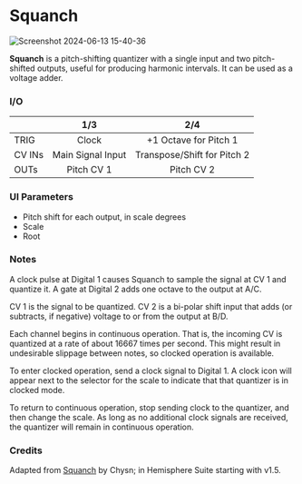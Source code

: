 # Squanch

![Screenshot 2024-06-13 15-40-36](https://github.com/djphazer/O_C-Phazerville/assets/109086194/1a6bca7f-bf52-48b7-8b78-eca85b53700c)

**Squanch** is a pitch-shifting quantizer with a single input and two pitch-shifted outputs, useful for producing harmonic intervals. It can be used as a voltage adder.

### I/O

|        | 1/3 | 2/4 |
| ------ | :-: | :-: |
| TRIG   | Clock | +1 Octave for Pitch 1 |
| CV INs | Main Signal Input | Transpose/Shift for Pitch 2 |
| OUTs   | Pitch CV 1 | Pitch CV 2 |


### UI Parameters
* Pitch shift for each output, in scale degrees
* Scale
* Root

### Notes
A clock pulse at Digital 1 causes Squanch to sample the signal at CV 1 and quantize it. A gate at Digital 2 adds one octave to the output at A/C.

CV 1 is the signal to be quantized. CV 2 is a bi-polar shift input that adds (or subtracts, if negative) voltage to or from the output at B/D.

Each channel begins in continuous operation. That is, the incoming CV is quantized at a rate of about 16667 times per second. This might result in undesirable slippage between notes, so clocked operation is available.

To enter clocked operation, send a clock signal to Digital 1. A clock icon will appear next to the selector for the scale to indicate that that quantizer is in clocked mode.

To return to continuous operation, stop sending clock to the quantizer, and then change the scale. As long as no additional clock signals are received, the quantizer will remain in continuous operation.

### Credits
Adapted from [Squanch](https://github.com/Chysn/O_C-HemisphereSuite/wiki/Squanch---Shifting-Quantizer) by Chysn; in Hemisphere Suite starting with v1.5.
